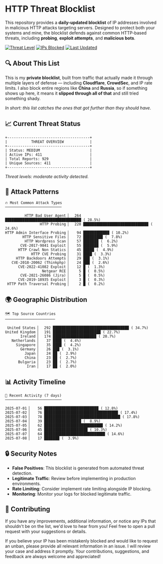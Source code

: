 # HTTP Threat Blocklist

This repository provides a **daily-updated blocklist** of IP addresses involved in malicious HTTP attacks targeting servers. Designed to protect both your systems and mine, the blocklist defends against common HTTP-based threats, including **probing**, **exploit attempts**, and **malicious bots**.

[![Threat Level](https://img.shields.io/badge/Threat%20Level-MEDIUM-yellow)](.)
[![IPs Blocked](https://img.shields.io/badge/IPs%20Blocked-411-blue)](.)
[![Last Updated](https://img.shields.io/badge/Updated-2025--07--08-brightgreen)](.)

## 🔍 About This List

This is my **private blocklist**, built from traffic that actually made it through multiple layers of defense — including **Cloudflare**, **CrowdSec**, and IP rate limits. I also block entire regions like **China** and **Russia**, so if something shows up here, it means it **slipped through all of that** and still tried something shady.

*In short: this list catches the ones that got further than they should have.*

## 📈 Current Threat Status

```
+--------------------------------------+
|           THREAT OVERVIEW            |
+--------------------------------------+
| Status: MEDIUM                       |
| Active IPs: 411                      |
| Total Reports: 929                   |
| Unique Sources: 411                  |
+--------------------------------------+
```

*Threat levels: moderate activity detected.*

## 🎯 Attack Patterns

```
🔥 Most Common Attack Types
──────────────────────────

         HTTP Bad User Agent ▏  264 ███████████████████████████████████ ( 28.5%)
                HTTP Probing ▏  228 ██████████████████████████████ ( 24.6%)
HTTP Admin Interface Probing ▏   94 ████████████ ( 10.2%)
        HTTP Sensitive Files ▏   72 █████████ (  7.8%)
         HTTP Wordpress Scan ▏   57 ███████ (  6.2%)
       CVE-2017-9841 Exploit ▏   55 ███████ (  5.9%)
      HTTP Crawl Non Statics ▏   45 █████ (  4.9%)
            HTTP CVE Probing ▏   31 ████ (  3.3%)
     HTTP Backdoors Attempts ▏   29 ███ (  3.1%)
   CVE-2018-20062 (Thinkphp) ▏   24 ███ (  2.6%)
      CVE-2022-41082 Exploit ▏   12 █ (  1.3%)
                 Netgear RCE ▏    5 █ (  0.5%)
       CVE-2021-26086 (Jira) ▏    5 █ (  0.5%)
      CVE-2019-18935 Exploit ▏    3 █ (  0.3%)
 HTTP Path Traversal Probing ▏    2 █ (  0.2%)
```

## 🌍 Geographic Distribution

```
🗺️ Top Source Countries
───────────────────────

 United States ▏  292 ███████████████████████████████████ ( 34.7%)
United Kingdom ▏  191 ██████████████████████ ( 22.7%)
       Ireland ▏  174 ████████████████████ ( 20.7%)
   Netherlands ▏   37 ████ (  4.4%)
     Singapore ▏   35 ████ (  4.2%)
       Germany ▏   26 ███ (  3.1%)
         Japan ▏   24 ██ (  2.9%)
         China ▏   23 ██ (  2.7%)
      Bulgaria ▏   23 ██ (  2.7%)
          Iran ▏   17 ██ (  2.0%)
```

## 📊 Activity Timeline

```
📅 Recent Activity (7 days)
──────────────────────────

2025-07-01 ▏   56 █████████████████████████ ( 12.8%)
2025-07-02 ▏   76 ██████████████████████████████████ ( 17.4%)
2025-07-03 ▏   78 ███████████████████████████████████ ( 17.8%)
2025-07-04 ▏   39 █████████████████ (  8.9%)
2025-07-05 ▏   62 ███████████████████████████ ( 14.2%)
2025-07-06 ▏   45 ████████████████████ ( 10.3%)
2025-07-07 ▏   64 ████████████████████████████ ( 14.6%)
2025-07-08 ▏   17 ███████ (  3.9%)
```

## 🔒 Security Notes

- **False Positives**: This blocklist is generated from automated threat detection.
- **Legitimate Traffic**: Review before implementing in production environments.
- **Rate Limiting**: Consider implement rate limiting alongside IP blocking.
- **Monitoring**: Monitor your logs for blocked legitimate traffic.

## 🤝 Contributing

If you have any improvements, additional information, or notice any IPs that shouldn't be on the list, we'd love to hear from you! Feel free to open a pull request with your suggestions or details.

If you believe your IP has been mistakenly blocked and would like to request an unban, please provide all relevant information in an issue. I will review your case and address it promptly. Your contributions, suggestions, and feedback are always welcome and appreciated!